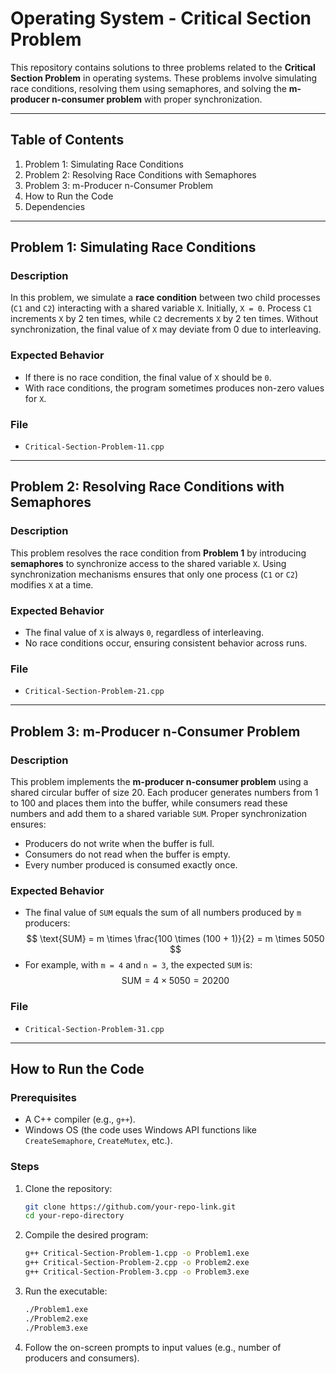 # Operating System - Critical Section Problem

This repository contains solutions to three problems related to the **Critical Section Problem** in operating systems. These problems involve simulating race conditions, resolving them using semaphores, and solving the **m-producer n-consumer problem** with proper synchronization.

---

## Table of Contents
1. Problem 1: Simulating Race Conditions
2. Problem 2: Resolving Race Conditions with Semaphores
3. Problem 3: m-Producer n-Consumer Problem
4. How to Run the Code
5. Dependencies

---

## Problem 1: Simulating Race Conditions

### Description
In this problem, we simulate a **race condition** between two child processes (`C1` and `C2`) interacting with a shared variable `X`. Initially, `X = 0`. Process `C1` increments `X` by 2 ten times, while `C2` decrements `X` by 2 ten times. Without synchronization, the final value of `X` may deviate from 0 due to interleaving.

### Expected Behavior
- If there is no race condition, the final value of `X` should be `0`.
- With race conditions, the program sometimes produces non-zero values for `X`.

### File
- `Critical-Section-Problem-11.cpp`

---

## Problem 2: Resolving Race Conditions with Semaphores

### Description
This problem resolves the race condition from **Problem 1** by introducing **semaphores** to synchronize access to the shared variable `X`. Using synchronization mechanisms ensures that only one process (`C1` or `C2`) modifies `X` at a time.

### Expected Behavior
- The final value of `X` is always `0`, regardless of interleaving.
- No race conditions occur, ensuring consistent behavior across runs.

### File
- `Critical-Section-Problem-21.cpp`

---

## Problem 3: m-Producer n-Consumer Problem

### Description
This problem implements the **m-producer n-consumer problem** using a shared circular buffer of size 20. Each producer generates numbers from 1 to 100 and places them into the buffer, while consumers read these numbers and add them to a shared variable `SUM`. Proper synchronization ensures:
- Producers do not write when the buffer is full.
- Consumers do not read when the buffer is empty.
- Every number produced is consumed exactly once.

### Expected Behavior
- The final value of `SUM` equals the sum of all numbers produced by `m` producers:
  $$
  \text{SUM} = m \times \frac{100 \times (100 + 1)}{2} = m \times 5050
  $$
- For example, with `m = 4` and `n = 3`, the expected `SUM` is:
  $$
  \text{SUM} = 4 \times 5050 = 20200
  $$

### File
- `Critical-Section-Problem-31.cpp`

---

## How to Run the Code

### Prerequisites
- A C++ compiler (e.g., `g++`).
- Windows OS (the code uses Windows API functions like `CreateSemaphore`, `CreateMutex`, etc.).

### Steps
1. Clone the repository:
   ```bash
   git clone https://github.com/your-repo-link.git
   cd your-repo-directory
   ```

2. Compile the desired program:
   ```bash
   g++ Critical-Section-Problem-1.cpp -o Problem1.exe
   g++ Critical-Section-Problem-2.cpp -o Problem2.exe
   g++ Critical-Section-Problem-3.cpp -o Problem3.exe
   ```

3. Run the executable:
   ```bash
   ./Problem1.exe
   ./Problem2.exe
   ./Problem3.exe
   ```

4. Follow the on-screen prompts to input values (e.g., number of producers and consumers).

